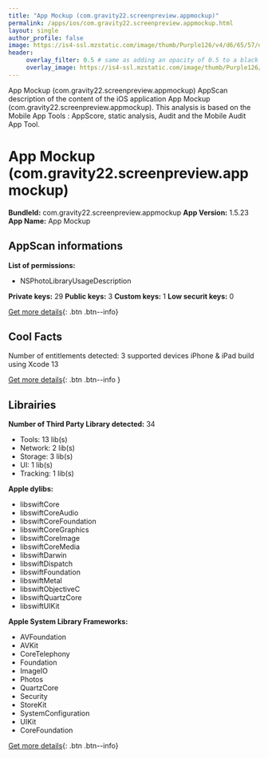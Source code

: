 ```yaml
---
title: "App Mockup (com.gravity22.screenpreview.appmockup)"
permalink: /apps/ios/com.gravity22.screenpreview.appmockup.html
layout: single
author_profile: false
image: https://is4-ssl.mzstatic.com/image/thumb/Purple126/v4/d6/65/57/d6655772-0f61-473e-534b-b0673177d1b0/AppIcon-0-0-1x_U007emarketing-0-0-0-7-0-0-sRGB-0-0-0-GLES2_U002c0-512MB-85-220-0-0.png/512x512bb.jpg
header: 
     overlay_filter: 0.5 # same as adding an opacity of 0.5 to a black background
     overlay_image: https://is4-ssl.mzstatic.com/image/thumb/Purple126/v4/d6/65/57/d6655772-0f61-473e-534b-b0673177d1b0/AppIcon-0-0-1x_U007emarketing-0-0-0-7-0-0-sRGB-0-0-0-GLES2_U002c0-512MB-85-220-0-0.png/512x512bb.jpg
---
```

App Mockup (com.gravity22.screenpreview.appmockup) AppScan description of the content of the iOS application App Mockup (com.gravity22.screenpreview.appmockup). This analysis is based on the Mobile App Tools : AppScore, static analysis, Audit and the Mobile Audit App Tool.

# App Mockup (com.gravity22.screenpreview.appmockup)

**BundleId:** com.gravity22.screenpreview.appmockup
**App Version:** 1.5.23
**App Name:** App Mockup


## AppScan informations 

**List of permissions:** 
- NSPhotoLibraryUsageDescription
  
  
**Private keys:** 29
**Public keys:** 3
**Custom keys:** 1
**Low securit keys:** 0
  
[Get more details](/pricing.html){: .btn .btn--info}

## Cool Facts

Number of entitlements detected: 3
supported devices iPhone & iPad
build using Xcode 13
  
[Get more details](/pricing.html){: .btn .btn--info }

## Librairies 
**Number of Third Party Library detected:** 34
- Tools: 13 lib(s)
- Network: 2 lib(s)
- Storage: 3 lib(s)
- UI: 1 lib(s)
- Tracking: 1 lib(s)


**Apple dylibs:**
- libswiftCore
- libswiftCoreAudio
- libswiftCoreFoundation
- libswiftCoreGraphics
- libswiftCoreImage
- libswiftCoreMedia
- libswiftDarwin
- libswiftDispatch
- libswiftFoundation
- libswiftMetal
- libswiftObjectiveC
- libswiftQuartzCore
- libswiftUIKit


**Apple System Library Frameworks:**
- AVFoundation
- AVKit
- CoreTelephony
- Foundation
- ImageIO
- Photos
- QuartzCore
- Security
- StoreKit
- SystemConfiguration
- UIKit
- CoreFoundation


  
[Get more details](/pricing.html){: .btn .btn--info}

